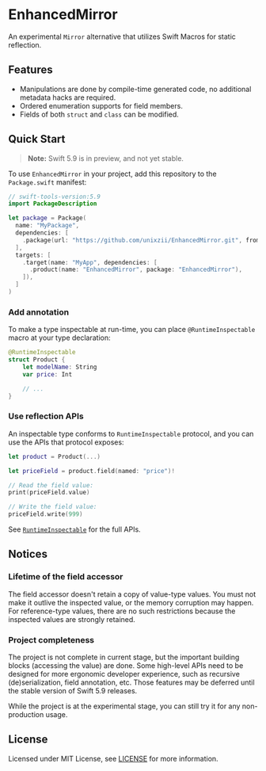 # EnhancedMirror

An experimental `Mirror` alternative that utilizes Swift Macros for static reflection.

## Features

- Manipulations are done by compile-time generated code, no additional metadata hacks are required.
- Ordered enumeration supports for field members.
- Fields of both `struct` and `class` can be modified.

## Quick Start

> **Note:** Swift 5.9 is in preview, and not yet stable.

To use `EnhancedMirror` in your project, add this repository to the `Package.swift` manifest:

```swift
// swift-tools-version:5.9
import PackageDescription

let package = Package(
  name: "MyPackage",
  dependencies: [
    .package(url: "https://github.com/unixzii/EnhancedMirror.git", from: "0.1.0"),
  ],
  targets: [
    .target(name: "MyApp", dependencies: [
      .product(name: "EnhancedMirror", package: "EnhancedMirror"),
    ]),
  ]
)
```

### Add annotation

To make a type inspectable at run-time, you can place `@RuntimeInspectable` macro at your type declaration:

```swift
@RuntimeInspectable
struct Product {
    let modelName: String
    var price: Int

    // ...
}
```

### Use reflection APIs

An inspectable type conforms to `RuntimeInspectable` protocol, and you can use the APIs that protocol exposes:

```swift
let product = Product(...)

let priceField = product.field(named: "price")!

// Read the field value:
print(priceField.value)

// Write the field value:
priceField.write(999)
```

See [`RuntimeInspectable`](./Sources/EnhancedMirror/RuntimeInspectable.swift) for the full APIs.

## Notices

### Lifetime of the field accessor

The field accessor doesn't retain a copy of value-type values. You must not make it outlive the inspected value, or the memory corruption may happen. For reference-type values, there are no such restrictions because the inspected values are strongly retained.

### Project completeness

The project is not complete in current stage, but the important building blocks (accessing the value) are done. Some high-level APIs need to be designed for more ergonomic developer experience, such as recursive (de)serialization, field annotation, etc. Those features may be deferred until the stable version of Swift 5.9 releases.

While the project is at the experimental stage, you can still try it for any non-production usage.

## License

Licensed under MIT License, see [LICENSE](./LICENSE) for more information.
